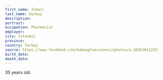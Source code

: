```yaml
---
first_name: İsmail
last_name: Durmuş
description: 
portrait: 
occupation: Pharmacist
employer: 
city: Istanbul
province: 
country: Turkey
source: https://www.facebook.com/kabaoglueczanesi/photos/a.1836201123157948/2674370469341005/
birth_date: 
death_date: 
---
```


35 years old.